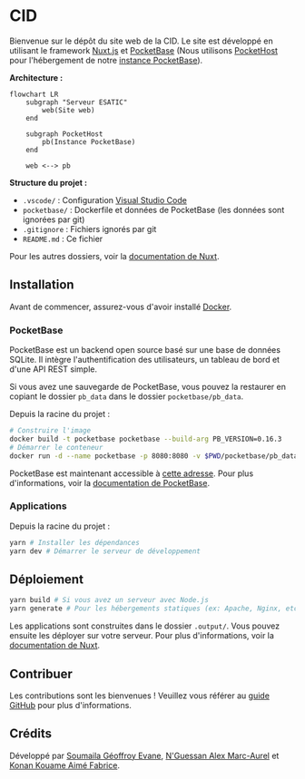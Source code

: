 # CID

Bienvenue sur le dépôt du site web de la CID. Le site est développé en utilisant le
framework [Nuxt.js](https://nuxt.com/) et [PocketBase](https://pocketbase.io/) (Nous
utilisons [PocketHost](https://pockethost.io/) pour l'hébergement de
notre [instance PocketBase](https://cid.pockethost.io/_/)).

**Architecture :**

```mermaid
flowchart LR
    subgraph "Serveur ESATIC"
        web(Site web)
    end

    subgraph PocketHost
        pb(Instance PocketBase)
    end

    web <--> pb
```

**Structure du projet :**

- `.vscode/` : Configuration [Visual Studio Code](https://code.visualstudio.com/)
- `pocketbase/` : Dockerfile et données de PocketBase (les données sont ignorées par git)
- `.gitignore` : Fichiers ignorés par git
- `README.md` : Ce fichier

Pour les autres dossiers, voir la [documentation de Nuxt](https://nuxt.com/docs/guide/directory-structure/app).

## Installation

Avant de commencer, assurez-vous d'avoir installé [Docker](https://www.docker.com/).

### PocketBase

PocketBase est un backend open source basé sur une base de données SQLite. Il intègre l'authentification des
utilisateurs, un tableau de bord et d'une API REST simple.

Si vous avez une sauvegarde de PocketBase, vous pouvez la restaurer en copiant le dossier `pb_data` dans le
dossier `pocketbase/pb_data`.

Depuis la racine du projet :

```bash
# Construire l'image
docker build -t pocketbase pocketbase --build-arg PB_VERSION=0.16.3
# Démarrer le conteneur
docker run -d --name pocketbase -p 8080:8080 -v $PWD/pocketbase/pb_data:/pb_data pocketbase serve --debug --http=0.0.0.0:8080 --dir=/pb_data
```

PocketBase est maintenant accessible à [cette adresse](http://localhost:8080/_). Pour plus d'informations, voir
la [documentation de PocketBase](https://pocketbase.io/docs/).

### Applications

Depuis la racine du projet :

```bash
yarn # Installer les dépendances
yarn dev # Démarrer le serveur de développement
```

## Déploiement

```bash
yarn build # Si vous avez un serveur avec Node.js
yarn generate # Pour les hébergements statiques (ex: Apache, Nginx, etc.)
```

Les applications sont construites dans le dossier `.output/`. Vous pouvez ensuite les déployer sur votre serveur. Pour
plus d'informations, voir la [documentation de Nuxt](https://nuxt.com/docs/getting-started/deployment).

## Contribuer

Les contributions sont les bienvenues ! Veuillez vous référer
au [guide GitHub](https://docs.github.com/fr/get-started/exploring-projects-on-github/contributing-to-a-project) pour
plus d'informations.

## Crédits

Développé par [Soumaila Géoffroy Evane](https://sovmulax.me/), [N'Guessan Alex Marc-Aurel](https://marcaureln.com)
et [Konan Kouame Aimé Fabrice](https://konankouameaimefabrice.000webhostapp.com/index.php).
